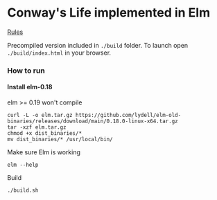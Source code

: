 # Conway's Life implemented in Elm

[Rules](https://en.wikipedia.org/wiki/Conway%27s_Game_of_Life#Rules)


Precompiled version included in `./build` folder. To launch open `./build/index.html` in your browser. 


### How to run

#### Install elm-0.18
elm >= 0.19 won't compile

```
curl -L -o elm.tar.gz https://github.com/lydell/elm-old-binaries/releases/download/main/0.18.0-linux-x64.tar.gz
tar -xzf elm.tar.gz
chmod +x dist_binaries/*
mv dist_binaries/* /usr/local/bin/
```
Make sure Elm is working 
```
elm --help
```
Build
```
./build.sh
```

